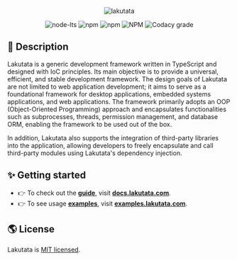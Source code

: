 <div align="center">

![lakutata](https://socialify.git.ci/lakutata/lakutata/image?description=1&descriptionEditable=An%20IoC-based%20universal%20application%20framework&font=Source%20Code%20Pro&forks=1&language=1&logo=https%3A%2F%2Fraw.githubusercontent.com%2Flakutata%2Flakutata%2Fmain%2Fassets%2Flogo.svg&name=1&pattern=Circuit%20Board&stargazers=1&theme=Auto)

</div>

<div align="center">

![node-lts](https://img.shields.io/node/v-lts/lakutata?style=for-the-badge&logo=nodedotjs&color=rgb(128%2C189%2C65))
![npm](https://img.shields.io/npm/v/lakutata?style=for-the-badge&logo=npm&color=rgb(128%2C189%2C65))
![npm](https://img.shields.io/npm/dm/lakutata?style=for-the-badge&logo=npm&color=rgb(128%2C189%2C65))
![NPM](https://img.shields.io/npm/l/lakutata?style=for-the-badge&logo=github&color=rgb(128%2C189%2C65))
![Codacy grade](https://img.shields.io/codacy/grade/0f16d1c355494415ad7733f8f22f7d36?style=for-the-badge&logo=codacy)

</div>

## 💫 Description

Lakutata is a generic development framework written in TypeScript and designed with IoC principles. Its main objective
is to provide a universal, efficient, and stable development framework. The design goals of Lakutata are not limited to
web application development; it aims to serve as a foundational framework for desktop applications, embedded systems
applications, and web applications. The framework primarily adopts an OOP (Object-Oriented Programming) approach and
encapsulates functionalities such as subprocesses, threads, permission management, and database ORM, enabling the
framework to be used out of the box.

In addition, Lakutata also supports the integration of third-party libraries into the application, allowing developers
to freely encapsulate and call third-party modules using Lakutata's dependency injection.

## ✨ Getting started

- 👉 To check out the **[guide](http://docs.lakutata.com)**, visit **[docs.lakutata.com](http://docs.lakutata.com)**. 
- 👉 To see usage **[examples](http://examples.lakutata.com)**, visit **[examples.lakutata.com](http://examples.lakutata.com)**.

## 🌎 License

Lakutata is [MIT licensed](LICENSE).
